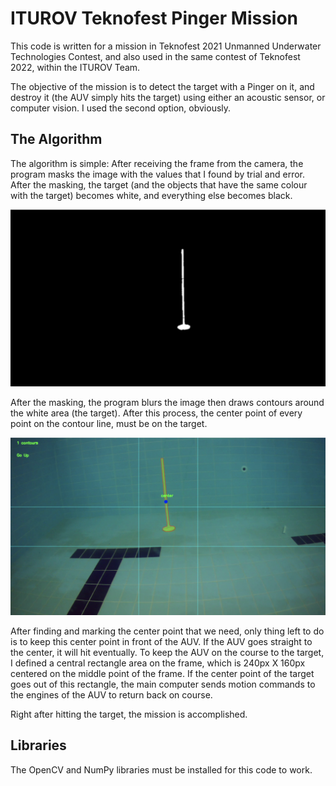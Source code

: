 # ITUROV Teknofest Pinger Mission

This code is written for a mission in Teknofest 2021 Unmanned Underwater Technologies Contest, and also used in the same contest of Teknofest 2022, within
the ITUROV Team.

The objective of the mission is to detect the target with a Pinger on it, and destroy it (the AUV simply hits the target) using either an acoustic sensor,
or computer vision. I used the second option, obviously.

## The Algorithm
The algorithm is simple: After receiving the frame from the camera, the program masks the image with the values that I found by trial and error. After the masking,
the target (and the objects that have the same colour with the target) becomes white, and everything else becomes black. 

![Masked and Blurred](./images_readme/masked.png "Masked and Blurred Frame")

After the masking, the program
blurs the image then draws contours around the white area (the target). After this process, the center point of every point on the contour line, must be on
the target. 

![Target on Aim](./images_readme/aimed.png "Target on Aim") 

After finding and marking the center point that we need, only thing left to do is to keep this center point in front of the AUV. If the AUV
goes straight to the center, it will hit eventually. To keep the AUV on the course to the target, I defined a central rectangle area on the frame, which is
240px X 160px centered on the middle point of the frame. If the center point of the target goes out of this rectangle, the main computer sends motion commands
to the engines of the AUV to return back on course.

Right after hitting the target, the mission is accomplished.

## Libraries

The OpenCV and NumPy libraries must be installed for this code to work.